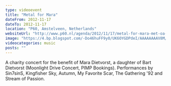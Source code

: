 ```yaml
---
type: videoevent
title: "Metal for Mara"
dateFrom: 2012-11-17
dateTo: 2012-11-17
location: "P60, Amstelveen, Netherlands"
websiteUrl: "http://www.p60.nl/agenda/2012/11/17/metal-for-mara-met-oa-stream-of-passion-sin7sins-kingfisher-sky-autumn-my-favorite-scar-stream-of-passion-suprise-act-518.html"
image: "https://4.bp.blogspot.com/-Do46huFF9y0/UK6OYGDPdeI/AAAAAAAAV8M/CSiJ-fPGIMA/s1600/dsc05747.picasaweb.jpg"
videocategories: music
posts: ""
---
```


A charity concert for the benefit of Mara Dietvorst, a daughter of Bart Dietvorst (Moonlight Drive Concert, PIMP Bookings). Performances by Sin7sinS, Kingfisher Sky, Autumn, My Favorite Scar, The Gathering '92 and Stream of Passion.
